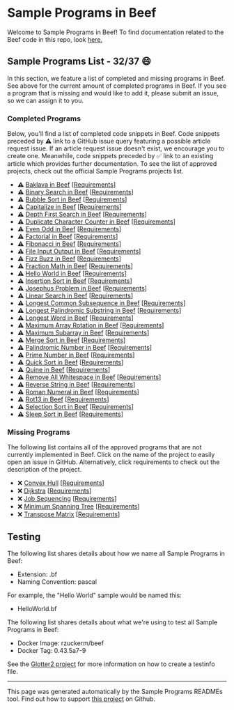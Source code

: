 # Sample Programs in Beef

Welcome to Sample Programs in Beef! To find documentation related to the Beef code in this repo, look [here.](https://sampleprograms.io/languages/beef)

## Sample Programs List - 32/37 :smile:

In this section, we feature a list of completed and missing programs in Beef. See above for the current amount of completed programs in Beef. If you see a program that is missing and would like to add it, please submit an issue, so we can assign it to you.

### Completed Programs

Below, you'll find a list of completed code snippets in Beef. Code snippets preceded by :warning: link to a GitHub issue query featuring a possible article request issue. If an article request issue doesn't exist, we encourage you to create one. Meanwhile, code snippets preceded by :white_check_mark: link to an existing article which provides further documentation. To see the list of approved projects, check out the official Sample Programs projects list.

- :warning: [Baklava in Beef](https://github.com//TheRenegadeCoder/sample-programs-website/issues?utf8=%E2%9C%93&q=is%3Aissue+is%3Aopen+baklava+beef) [[Requirements](https://sampleprograms.io/projects/baklava)]
- :warning: [Binary Search in Beef](https://github.com//TheRenegadeCoder/sample-programs-website/issues?utf8=%E2%9C%93&q=is%3Aissue+is%3Aopen+binary+search+beef) [[Requirements](https://sampleprograms.io/projects/binary-search)]
- :warning: [Bubble Sort in Beef](https://github.com//TheRenegadeCoder/sample-programs-website/issues?utf8=%E2%9C%93&q=is%3Aissue+is%3Aopen+bubble+sort+beef) [[Requirements](https://sampleprograms.io/projects/bubble-sort)]
- :warning: [Capitalize in Beef](https://github.com//TheRenegadeCoder/sample-programs-website/issues?utf8=%E2%9C%93&q=is%3Aissue+is%3Aopen+capitalize+beef) [[Requirements](https://sampleprograms.io/projects/capitalize)]
- :warning: [Depth First Search in Beef](https://github.com//TheRenegadeCoder/sample-programs-website/issues?utf8=%E2%9C%93&q=is%3Aissue+is%3Aopen+depth+first+search+beef) [[Requirements](https://sampleprograms.io/projects/depth-first-search)]
- :warning: [Duplicate Character Counter in Beef](https://github.com//TheRenegadeCoder/sample-programs-website/issues?utf8=%E2%9C%93&q=is%3Aissue+is%3Aopen+duplicate+character+counter+beef) [[Requirements](https://sampleprograms.io/projects/duplicate-character-counter)]
- :warning: [Even Odd in Beef](https://github.com//TheRenegadeCoder/sample-programs-website/issues?utf8=%E2%9C%93&q=is%3Aissue+is%3Aopen+even+odd+beef) [[Requirements](https://sampleprograms.io/projects/even-odd)]
- :warning: [Factorial in Beef](https://github.com//TheRenegadeCoder/sample-programs-website/issues?utf8=%E2%9C%93&q=is%3Aissue+is%3Aopen+factorial+beef) [[Requirements](https://sampleprograms.io/projects/factorial)]
- :warning: [Fibonacci in Beef](https://github.com//TheRenegadeCoder/sample-programs-website/issues?utf8=%E2%9C%93&q=is%3Aissue+is%3Aopen+fibonacci+beef) [[Requirements](https://sampleprograms.io/projects/fibonacci)]
- :warning: [File Input Output in Beef](https://github.com//TheRenegadeCoder/sample-programs-website/issues?utf8=%E2%9C%93&q=is%3Aissue+is%3Aopen+file+input+output+beef) [[Requirements](https://sampleprograms.io/projects/file-input-output)]
- :warning: [Fizz Buzz in Beef](https://github.com//TheRenegadeCoder/sample-programs-website/issues?utf8=%E2%9C%93&q=is%3Aissue+is%3Aopen+fizz+buzz+beef) [[Requirements](https://sampleprograms.io/projects/fizz-buzz)]
- :warning: [Fraction Math in Beef](https://github.com//TheRenegadeCoder/sample-programs-website/issues?utf8=%E2%9C%93&q=is%3Aissue+is%3Aopen+fraction+math+beef) [[Requirements](https://sampleprograms.io/projects/fraction-math)]
- :warning: [Hello World in Beef](https://github.com//TheRenegadeCoder/sample-programs-website/issues?utf8=%E2%9C%93&q=is%3Aissue+is%3Aopen+hello+world+beef) [[Requirements](https://sampleprograms.io/projects/hello-world)]
- :warning: [Insertion Sort in Beef](https://github.com//TheRenegadeCoder/sample-programs-website/issues?utf8=%E2%9C%93&q=is%3Aissue+is%3Aopen+insertion+sort+beef) [[Requirements](https://sampleprograms.io/projects/insertion-sort)]
- :warning: [Josephus Problem in Beef](https://github.com//TheRenegadeCoder/sample-programs-website/issues?utf8=%E2%9C%93&q=is%3Aissue+is%3Aopen+josephus+problem+beef) [[Requirements](https://sampleprograms.io/projects/josephus-problem)]
- :warning: [Linear Search in Beef](https://github.com//TheRenegadeCoder/sample-programs-website/issues?utf8=%E2%9C%93&q=is%3Aissue+is%3Aopen+linear+search+beef) [[Requirements](https://sampleprograms.io/projects/linear-search)]
- :warning: [Longest Common Subsequence in Beef](https://github.com//TheRenegadeCoder/sample-programs-website/issues?utf8=%E2%9C%93&q=is%3Aissue+is%3Aopen+longest+common+subsequence+beef) [[Requirements](https://sampleprograms.io/projects/longest-common-subsequence)]
- :warning: [Longest Palindromic Substring in Beef](https://github.com//TheRenegadeCoder/sample-programs-website/issues?utf8=%E2%9C%93&q=is%3Aissue+is%3Aopen+longest+palindromic+substring+beef) [[Requirements](https://sampleprograms.io/projects/longest-palindromic-substring)]
- :warning: [Longest Word in Beef](https://github.com//TheRenegadeCoder/sample-programs-website/issues?utf8=%E2%9C%93&q=is%3Aissue+is%3Aopen+longest+word+beef) [[Requirements](https://sampleprograms.io/projects/longest-word)]
- :warning: [Maximum Array Rotation in Beef](https://github.com//TheRenegadeCoder/sample-programs-website/issues?utf8=%E2%9C%93&q=is%3Aissue+is%3Aopen+maximum+array+rotation+beef) [[Requirements](https://sampleprograms.io/projects/maximum-array-rotation)]
- :warning: [Maximum Subarray in Beef](https://github.com//TheRenegadeCoder/sample-programs-website/issues?utf8=%E2%9C%93&q=is%3Aissue+is%3Aopen+maximum+subarray+beef) [[Requirements](https://sampleprograms.io/projects/maximum-subarray)]
- :warning: [Merge Sort in Beef](https://github.com//TheRenegadeCoder/sample-programs-website/issues?utf8=%E2%9C%93&q=is%3Aissue+is%3Aopen+merge+sort+beef) [[Requirements](https://sampleprograms.io/projects/merge-sort)]
- :warning: [Palindromic Number in Beef](https://github.com//TheRenegadeCoder/sample-programs-website/issues?utf8=%E2%9C%93&q=is%3Aissue+is%3Aopen+palindromic+number+beef) [[Requirements](https://sampleprograms.io/projects/palindromic-number)]
- :warning: [Prime Number in Beef](https://github.com//TheRenegadeCoder/sample-programs-website/issues?utf8=%E2%9C%93&q=is%3Aissue+is%3Aopen+prime+number+beef) [[Requirements](https://sampleprograms.io/projects/prime-number)]
- :warning: [Quick Sort in Beef](https://github.com//TheRenegadeCoder/sample-programs-website/issues?utf8=%E2%9C%93&q=is%3Aissue+is%3Aopen+quick+sort+beef) [[Requirements](https://sampleprograms.io/projects/quick-sort)]
- :warning: [Quine in Beef](https://github.com//TheRenegadeCoder/sample-programs-website/issues?utf8=%E2%9C%93&q=is%3Aissue+is%3Aopen+quine+beef) [[Requirements](https://sampleprograms.io/projects/quine)]
- :warning: [Remove All Whitespace in Beef](https://github.com//TheRenegadeCoder/sample-programs-website/issues?utf8=%E2%9C%93&q=is%3Aissue+is%3Aopen+remove+all+whitespace+beef) [[Requirements](https://sampleprograms.io/projects/remove-all-whitespace)]
- :warning: [Reverse String in Beef](https://github.com//TheRenegadeCoder/sample-programs-website/issues?utf8=%E2%9C%93&q=is%3Aissue+is%3Aopen+reverse+string+beef) [[Requirements](https://sampleprograms.io/projects/reverse-string)]
- :warning: [Roman Numeral in Beef](https://github.com//TheRenegadeCoder/sample-programs-website/issues?utf8=%E2%9C%93&q=is%3Aissue+is%3Aopen+roman+numeral+beef) [[Requirements](https://sampleprograms.io/projects/roman-numeral)]
- :warning: [Rot13 in Beef](https://github.com//TheRenegadeCoder/sample-programs-website/issues?utf8=%E2%9C%93&q=is%3Aissue+is%3Aopen+rot13+beef) [[Requirements](https://sampleprograms.io/projects/rot13)]
- :warning: [Selection Sort in Beef](https://github.com//TheRenegadeCoder/sample-programs-website/issues?utf8=%E2%9C%93&q=is%3Aissue+is%3Aopen+selection+sort+beef) [[Requirements](https://sampleprograms.io/projects/selection-sort)]
- :warning: [Sleep Sort in Beef](https://github.com//TheRenegadeCoder/sample-programs-website/issues?utf8=%E2%9C%93&q=is%3Aissue+is%3Aopen+sleep+sort+beef) [[Requirements](https://sampleprograms.io/projects/sleep-sort)]

### Missing Programs

The following list contains all of the approved programs that are not currently implemented in Beef. Click on the name of the project to easily open an issue in GitHub. Alternatively, click requirements to check out the description of the project.

- :x: [Convex Hull](https://github.com/TheRenegadeCoder/sample-programs/issues/new?assignees=&labels=enhancement,convex+hull&template=code-snippet-request.md&title=Add+Convex+Hull+in+Beef) [[Requirements](https://sampleprograms.io/projects/convex-hull)]
- :x: [Dijkstra](https://github.com/TheRenegadeCoder/sample-programs/issues/new?assignees=&labels=enhancement,dijkstra&template=code-snippet-request.md&title=Add+Dijkstra+in+Beef) [[Requirements](https://sampleprograms.io/projects/dijkstra)]
- :x: [Job Sequencing](https://github.com/TheRenegadeCoder/sample-programs/issues/new?assignees=&labels=enhancement,job+sequencing&template=code-snippet-request.md&title=Add+Job+Sequencing+in+Beef) [[Requirements](https://sampleprograms.io/projects/job-sequencing)]
- :x: [Minimum Spanning Tree](https://github.com/TheRenegadeCoder/sample-programs/issues/new?assignees=&labels=enhancement,minimum+spanning+tree&template=code-snippet-request.md&title=Add+Minimum+Spanning+Tree+in+Beef) [[Requirements](https://sampleprograms.io/projects/minimum-spanning-tree)]
- :x: [Transpose Matrix](https://github.com/TheRenegadeCoder/sample-programs/issues/new?assignees=&labels=enhancement,transpose+matrix&template=code-snippet-request.md&title=Add+Transpose+Matrix+in+Beef) [[Requirements](https://sampleprograms.io/projects/transpose-matrix)]

## Testing

The following list shares details about how we name all Sample Programs in Beef:

- Extension: .bf
- Naming Convention: pascal

For example, the "Hello World" sample would be named this:

- HelloWorld.bf

The following list shares details about what we're using to test all Sample Programs in Beef:

- Docker Image: rzuckerm/beef
- Docker Tag: 0.43.5a7-9

See the [Glotter2 project](https://github.com/rzuckerm/glotter2) for more information on how to create a testinfo file.

***

This page was generated automatically by the Sample Programs READMEs tool. Find out how to support [this project](https://github.com/TheRenegadeCoder/sample-programs-readmes) on Github.